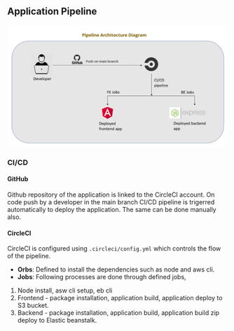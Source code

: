 ## Application Pipeline

![Pipeline_architecture](..\screenshots\Pipeline_arch.png)

### CI/CD

#### GitHub
Github repository of the application is linked to the CircleCI account.
On code push by a developer in the main branch CI/CD pipeline is trigerred automatically to deploy the application. The same can be done manually also.

#### CircleCI
CircleCI is configured using `.circleci/config.yml` which controls the flow of the pipeline. 

- **Orbs**: Defined to install the dependencies such as node and aws cli.
- **Jobs**: Following processes are done through defined jobs,
1) Node install, asw cli setup, eb cli 
2) Frontend - package installation, application build, application deploy to S3 bucket.
3) Backend - package installation, application build, application build zip deploy to Elastic beanstalk.